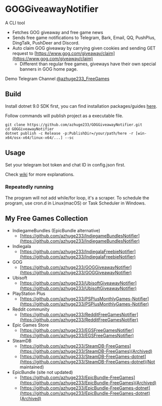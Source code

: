 # GOGGiveawayNotifier

A CLI tool
- Fetches GOG giveaway and free game news
- Sends free game notifications to Telegram, Bark, Email, QQ, PushPlus, DingTalk, PushDeer and Discord.
- Auto claim GOG giveaway by carrying given cookies and sending GET request to [https://www.gog.com/giveaway/claim](https://www.gog.com/giveaway/claim)
  - Different than regular free games, giveways have their own special banners in GOG home page.

Demo Telegram Channel [@azhuge233_FreeGames](https://t.me/azhuge233_FreeGames)

## Build

Install dotnet 9.0 SDK first, you can find installation packages/guides [here](https://dotnet.microsoft.com/download).

Follow commands will publish project as a executable file.

```
git clone https://github.com/azhuge233/GOGGiveawayNotifier.git
cd GOGGiveawayNotifier
dotnet publish -c Release -p:PublishDir=/your/path/here -r [win-x64/osx-x64/linux-x64/...] --sc
```

## Usage

Set your telegram bot token and chat ID in config.json first.

Check [wiki](https://github.com/azhuge233/GOGGiveawayNotifier/wiki/Config-Description) for more explanations.

### Repeatedly running

The program will not add while/for loop, it's a scraper. To schedule the program, use cron.d in Linux(macOS) or Task Scheduler in Windows.

## My Free Games Collection

- IndiegameBundles (EpicBundle alternative)
    - [https://github.com/azhuge233/IndiegameBundlesNotifier](https://github.com/azhuge233/IndiegameBundlesNotifier)
- Indiegala
    - [https://github.com/azhuge233/IndiegalaFreebieNotifier](https://github.com/azhuge233/IndiegalaFreebieNotifier)
- GOG
    - [https://github.com/azhuge233/GOGGiveawayNotifier](https://github.com/azhuge233/GOGGiveawayNotifier)
- Ubisoft
    - [https://github.com/azhuge233/UbisoftGiveawayNotifier](https://github.com/azhuge233/UbisoftGiveawayNotifier)
- PlayStation Plus
    - [https://github.com/azhuge233/PSPlusMonthlyGames-Notifier](https://github.com/azhuge233/PSPlusMonthlyGames-Notifier)
- Reddit community
    - [https://github.com/azhuge233/RedditFreeGamesNotifier](https://github.com/azhuge233/RedditFreeGamesNotifier)
- Epic Games Store
    - [https://github.com/azhuge233/EGSFreeGamesNotifier](https://github.com/azhuge233/EGSFreeGamesNotifier)
- SteamDB
    - [https://github.com/azhuge233/SteamDB-FreeGames](https://github.com/azhuge233/SteamDB-FreeGames)(Archived)
    - [https://github.com/azhuge233/SteamDB-FreeGames-dotnet](https://github.com/azhuge233/SteamDB-FreeGames-dotnet)(Not maintained)
- EpicBundle (site not updated)
    - [https://github.com/azhuge233/EpicBundle-FreeGames](https://github.com/azhuge233/EpicBundle-FreeGames)(Archived)
    - [https://github.com/azhuge233/EpicBundle-FreeGames-dotnet](https://github.com/azhuge233/EpicBundle-FreeGames-dotnet)(Archived)
